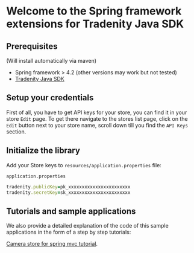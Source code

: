 
Welcome to the Spring framework extensions for Tradenity Java SDK
=================================

## Prerequisites

(Will install automatically via maven)

-  Spring framework > 4.2 (other versions may work but not tested)
-  [Tradenity Java SDK](https://github.com/tradenity/java-sdk)



## Setup your credentials

First of all, you have to get API keys for your store, you can find it in your store `Edit` page.
To get there navigate to the stores list page, click on the `Edit` button next to your store name, scroll down till you find the `API Keys` section.


## Initialize the library

Add your Store keys to `resources/application.properties` file:

`application.properties`

```ruby
tradenity.publicKey=pk_xxxxxxxxxxxxxxxxxxxxxxx
tradenity.secretKey=sk_xxxxxxxxxxxxxxxxxxxxxxx

```


## Tutorials and sample applications


We also provide a detailed explanation of the code of this sample applications in the form of a step by step tutorials:

[Camera store for spring mvc tutorial](http://docs.tradenity.com/kb/tutorials/java/springmvc).

